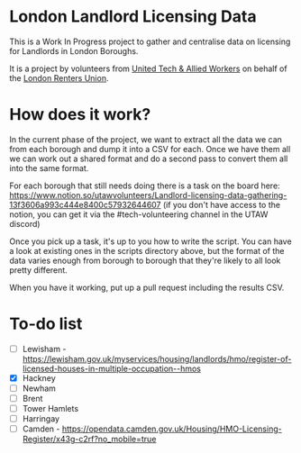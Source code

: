# London Landlord Licensing Data

This is a Work In Progress project to gather and centralise data on licensing for Landlords in London Boroughs.

It is a project by volunteers from [United Tech & Allied Workers](https://utaw.tech) on behalf of the [London Renters Union](https://londonrentersunion.org/).

# How does it work?

In the current phase of the project, we want to extract all the data we can from each borough and dump it into a CSV for each. Once we have them all we can work out a shared format and do a second pass to convert them all into the same format.

For each borough that still needs doing there is a task on the board here: https://www.notion.so/utawvolunteers/Landlord-licensing-data-gathering-13f3606a993c444e8400c57932644607 (if you don't have access to the notion, you can get it via the #tech-volunteering channel in the UTAW discord)

Once you pick up a task, it's up to you how to write the script. You can have a look at existing ones in the scripts directory above, but the format of the data varies enough from borough to borough that they're likely to all look pretty different.

When you have it working, put up a pull request including the results CSV.

# To-do list

- [ ] Lewisham - https://lewisham.gov.uk/myservices/housing/landlords/hmo/register-of-licensed-houses-in-multiple-occupation--hmos
- [x] Hackney
- [ ] Newham
- [ ] Brent
- [ ] Tower Hamlets
- [ ] Harringay
- [ ] Camden - https://opendata.camden.gov.uk/Housing/HMO-Licensing-Register/x43g-c2rf?no_mobile=true
